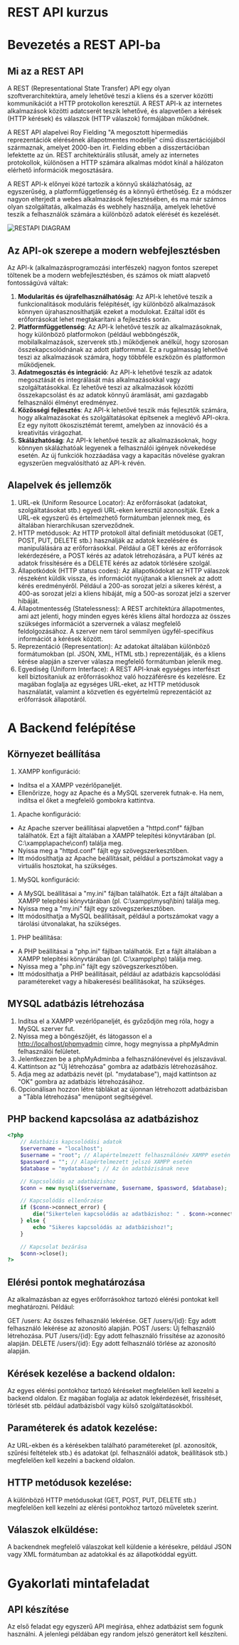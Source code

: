  # REST API kurzus

# Bevezetés a REST API-ba

## Mi az a REST API

A REST (Representational State Transfer) API egy olyan szoftverarchitektúra, amely lehetővé teszi a kliens és a szerver közötti kommunikációt a HTTP protokollon keresztül. A REST API-k az internetes alkalmazások közötti adatcserét teszik lehetővé, és alapvetően a kérések (HTTP kérések) és válaszok (HTTP válaszok) formájában működnek.

A REST API alapelvei Roy Fielding "A megosztott hipermediás reprezentációk elérésének állapotmentes modellje" című disszertációjából származnak, amelyet 2000-ben írt. Fielding ebben a disszertációban lefektette az ún. REST architektúrális stílusát, amely az internetes protokollok, különösen a HTTP számára alkalmas módot kínál a hálózaton elérhető információk megosztására.

A REST API-k előnyei közé tartozik a könnyű skálázhatóság, az egyszerűség, a platformfüggetlenség és a könnyű érthetőség. Ez a módszer nagyon elterjedt a webes alkalmazások fejlesztésében, és ma már számos olyan szolgáltatás, alkalmazás és webhely használja, amelyek lehetővé teszik a felhasználók számára a különböző adatok elérését és kezelését.

![RESTAPI DIAGRAM](courseimages/representational-state-transfer-diagram_gray-e1615546557211.png)


## Az API-ok szerepe a modern webfejlesztésben 

Az API-k (alkalmazásprogramozási interfészek) nagyon fontos szerepet töltenek be a modern webfejlesztésben, és számos ok miatt alapvető fontosságúvá váltak:

1. **Modularitás és újrafelhasználhatóság**: Az API-k lehetővé teszik a funkcionalitások moduláris felépítését, így különböző alkalmazások könnyen újrahasznosíthatják ezeket a modulokat. Ezáltal időt és erőforrásokat lehet megtakarítani a fejlesztés során.
2. **Platformfüggetlenség**: Az API-k lehetővé teszik az alkalmazásoknak, hogy különböző platformokon (például webböngészők, mobilalkalmazások, szerverek stb.) működjenek anélkül, hogy szorosan összekapcsolódnának az adott platformmal. Ez a rugalmasság lehetővé teszi az alkalmazások számára, hogy többféle eszközön és platformon működjenek.
3. **Adatmegosztás és integráció**: Az API-k lehetővé teszik az adatok megosztását és integrálását más alkalmazásokkal vagy szolgáltatásokkal. Ez lehetővé teszi az alkalmazások közötti összekapcsolást és az adatok könnyű áramlását, ami gazdagabb felhasználói élményt eredményez.
4. **Közösségi fejlesztés**: Az API-k lehetővé teszik más fejlesztők számára, hogy alkalmazásokat és szolgáltatásokat építsenek a meglévő API-okra. Ez egy nyitott ökoszisztémát teremt, amelyben az innováció és a kreativitás virágozhat.
5. **Skálázhatóság**: Az API-k lehetővé teszik az alkalmazásoknak, hogy könnyen skálázhatóak legyenek a felhasználói igények növekedése esetén. Az új funkciók hozzáadása vagy a kapacitás növelése gyakran egyszerűen megvalósítható az API-k révén.

## Alapelvek és jellemzők

1. URL-ek (Uniform Resource Locator): Az erőforrásokat (adatokat, szolgáltatásokat stb.) egyedi URL-eken keresztül azonosítják. Ezek a URL-ek egyszerű és értelmezhető formátumban jelennek meg, és általában hierarchikusan szerveződnek.
2. HTTP metódusok: Az HTTP protokoll által definiált metódusokat (GET, POST, PUT, DELETE stb.) használják az adatok kezelésére és manipulálására az erőforrásokkal. Például a GET kérés az erőforrások lekérdezésére, a POST kérés az adatok létrehozására, a PUT kérés az adatok frissítésére és a DELETE kérés az adatok törlésére szolgál.
3. Állapotkódok (HTTP status codes): Az állapotkódokat az HTTP válaszok részeként küldik vissza, és információt nyújtanak a kliensnek az adott kérés eredményéről. Például a 200-as sorozat jelzi a sikeres kérést, a 400-as sorozat jelzi a kliens hibáját, míg a 500-as sorozat jelzi a szerver hibáját.
4. Állapotmentesség (Statelessness): A REST architektúra állapotmentes, ami azt jelenti, hogy minden egyes kérés kliens által hordozza az összes szükséges információt a szervernek a válasz megfelelő feldolgozásához. A szerver nem tárol semmilyen ügyfél-specifikus információt a kérések között.
5. Reprezentáció (Representation): Az adatokat általában különböző formátumokban (pl. JSON, XML, HTML stb.) reprezentálják, és a kliens kérése alapján a szerver válasza megfelelő formátumban jelenik meg.
6. Egyediség (Uniform Interface): A REST API-knak egységes interfészt kell biztosítaniuk az erőforrásokhoz való hozzáférésre és kezelésre. Ez magában foglalja az egységes URL-eket, az HTTP metódusok használatát, valamint a közvetlen és egyértelmű reprezentációt az erőforrások állapotáról.

# A Backend felépítése

## Környezet beállítása

1. XAMPP konfiguráció:

- Indítsa el a XAMPP vezérlőpaneljét.
- Ellenőrizze, hogy az Apache és a MySQL szerverek futnak-e. Ha nem, indítsa el őket a megfelelő gombokra kattintva.

1. Apache konfiguráció:

- Az Apache szerver beállításai alapvetően a "httpd.conf" fájlban találhatók. Ezt a fájlt általában a XAMPP telepítési könyvtárában (pl. C:\\xampp\\apache\\conf) találja meg.
- Nyissa meg a "httpd.conf" fájlt egy szövegszerkesztőben.
- Itt módosíthatja az Apache beállításait, például a portszámokat vagy a virtuális hosztokat, ha szükséges.

1. MySQL konfiguráció:

- A MySQL beállításai a "my.ini" fájlban találhatók. Ezt a fájlt általában a XAMPP telepítési könyvtárában (pl. C:\\xampp\\mysql\\bin) találja meg.
- Nyissa meg a "my.ini" fájlt egy szövegszerkesztőben.
- Itt módosíthatja a MySQL beállításait, például a portszámokat vagy a tárolási útvonalakat, ha szükséges.

1. PHP beállítása:

- A PHP beállításai a "php.ini" fájlban találhatók. Ezt a fájlt általában a XAMPP telepítési könyvtárában (pl. C:\\xampp\\php) találja meg.
- Nyissa meg a "php.ini" fájlt egy szövegszerkesztőben.
- Itt módosíthatja a PHP beállításait, például az adatbázis kapcsolódási paramétereket vagy a hibakeresési beállításokat, ha szükséges.

## MYSQL adatbázis létrehozása

1. Indítsa el a XAMPP vezérlőpaneljét, és győződjön meg róla, hogy a MySQL szerver fut.
2. Nyissa meg a böngészőjét, és látogasson el a <http://localhost/phpmyadmin> címre, hogy megnyissa a phpMyAdmin felhasználói felületet.
3. Jelentkezzen be a phpMyAdminba a felhasználónevével és jelszavával.
4. Kattintson az "Új létrehozása" gombra az adatbázis létrehozásához.
5. Adja meg az adatbázis nevét (pl. "mydatabase"), majd kattintson az "OK" gombra az adatbázis létrehozásához.
6. Opcionálisan hozzon létre táblákat az újonnan létrehozott adatbázisban a "Tábla létrehozása" menüpont segítségével.

## PHP backend kapcsolása az adatbázishoz
```php
<?php
    // Adatbázis kapcsolódási adatok
    $servername = "localhost";
    $username = "root"; // Alapértelmezett felhasználónév XAMPP esetén
    $password = ""; // Alapértelmezett jelszó XAMPP esetén
    $database = "mydatabase"; // Az ön adatbázisának neve

    // Kapcsolódás az adatbázishoz
    $conn = new mysqli($servername, $username, $password, $database);

    // Kapcsolódás ellenőrzése
    if ($conn->connect_error) {
        die("Sikertelen kapcsolódás az adatbázishoz: " . $conn->connect_error);
    } else {
        echo "Sikeres kapcsolódás az adatbázishoz!";
    }

    // Kapcsolat bezárása
    $conn->close();
?>
```
## Elérési pontok meghatározása
Az alkalmazásban az egyes erőforrásokhoz tartozó elérési pontokat kell meghatározni. Például:

GET /users: Az összes felhasználó lekérése.
GET /users/{id}: Egy adott felhasználó lekérése az azonosító alapján.
POST /users: Új felhasználó létrehozása.
PUT /users/{id}: Egy adott felhasználó frissítése az azonosító alapján.
DELETE /users/{id}: Egy adott felhasználó törlése az azonosító alapján.
## Kérések kezelése a backend oldalon:
Az egyes elérési pontokhoz tartozó kéréseket megfelelően kell kezelni a backend oldalon. Ez magában foglalja az adatok lekérdezését, frissítését, törlését stb. például adatbázisból vagy külső szolgáltatásokból.

## Paraméterek és adatok kezelése:
Az URL-ekben és a kérésekben található paramétereket (pl. azonosítók, szűrési feltételek stb.) és adatokat (pl. felhasználói adatok, beállítások stb.) megfelelően kell kezelni a backend oldalon.

## HTTP metódusok kezelése:
A különböző HTTP metódusokat (GET, POST, PUT, DELETE stb.) megfelelően kell kezelni az elérési pontokhoz tartozó műveletek szerint.

## Válaszok elküldése:
A backendnek megfelelő válaszokat kell küldenie a kérésekre, például JSON vagy XML formátumban az adatokkal és az állapotkóddal együtt.

# Gyakorlati mintafeladat
## API készítése
Az első feladat egy egyszerű API megírása, ehhez adatbázist sem fogunk használni. A jelenlegi példában egy random jelszó generátort kell készíteni.
